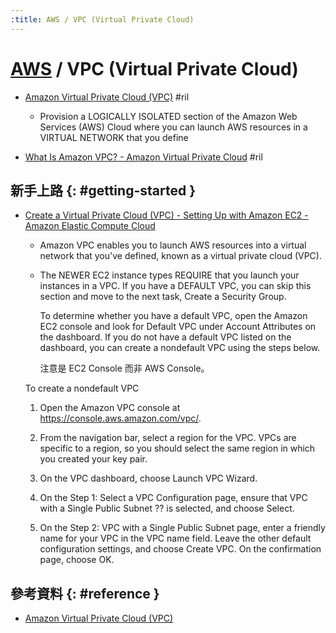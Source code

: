 ```yaml
---
:title: AWS / VPC (Virtual Private Cloud)
---
```

# [AWS](aws.md) / VPC (Virtual Private Cloud)

  - [Amazon Virtual Private Cloud (VPC)](https://aws.amazon.com/vpc/) #ril
      - Provision a LOGICALLY ISOLATED section of the Amazon Web Services (AWS) Cloud where you can launch AWS resources in a VIRTUAL NETWORK that you define

  - [What Is Amazon VPC? \- Amazon Virtual Private Cloud](https://docs.aws.amazon.com/vpc/latest/userguide/what-is-amazon-vpc.html) #ril

## 新手上路 {: #getting-started }

  - [Create a Virtual Private Cloud (VPC) - Setting Up with Amazon EC2 \- Amazon Elastic Compute Cloud](https://docs.aws.amazon.com/AWSEC2/latest/UserGuide/get-set-up-for-amazon-ec2.html#create-a-vpc)

      - Amazon VPC enables you to launch AWS resources into a virtual network that you've defined, known as a virtual private cloud (VPC).

      - The NEWER EC2 instance types REQUIRE that you launch your instances in a VPC. If you have a DEFAULT VPC, you can skip this section and move to the next task, Create a Security Group.

        To determine whether you have a default VPC, open the Amazon EC2 console and look for Default VPC under Account Attributes on the dashboard. If you do not have a default VPC listed on the dashboard, you can create a nondefault VPC using the steps below.

        注意是 EC2 Console 而非 AWS Console。

    To create a nondefault VPC

     1. Open the Amazon VPC console at https://console.aws.amazon.com/vpc/.

     2. From the navigation bar, select a region for the VPC. VPCs are specific to a region, so you should select the same region in which you created your key pair.

     3. On the VPC dashboard, choose Launch VPC Wizard.

     4. On the Step 1: Select a VPC Configuration page, ensure that VPC with a Single Public Subnet ?? is selected, and choose Select.

     5. On the Step 2: VPC with a Single Public Subnet page, enter a friendly name for your VPC in the VPC name field. Leave the other default configuration settings, and choose Create VPC. On the confirmation page, choose OK.

## 參考資料 {: #reference }

 - [Amazon Virtual Private Cloud (VPC)](https://aws.amazon.com/vpc/)
